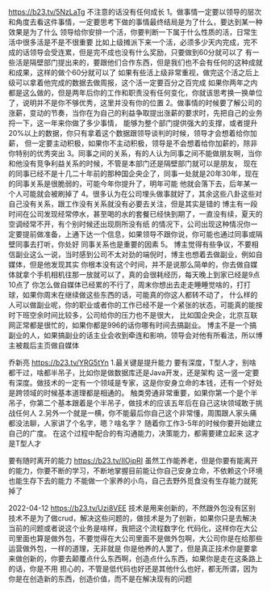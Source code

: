 
https://b23.tv/5NzLaTg
不注意的话没有任何成长
1。做事情一定要以领导的层次和角度去看这件事情，一定要思考下做的事情最终结局是为了什么，要达到某一种效果是为了什么
领导给你安排一个活，你要判断一下属于什么性质的活，日常生活中很多活是不是不很重要
比如上级摊派下来一个活，必须多少天内完成，完不成的话领导会受连累，但是完不成也没有什么奖励，只要做到60分就可以了
有一些活是隔壁部门提出来的，要跟他们合作东西，但是我们也不会有任何的这种成就和成果，这样的做个60分就可以了
如果有些活上级非常重视，做完这个活之后上级可以拿着他完成的数据去做周报，这个活一定要百分之百完成
如果你两年之内都是这么做的，但是两年后你的工作和职责没有任何变化，你就该思考换一换单位了，说明并不是你不够优秀，这里并没有你的位置
2。做事情的时候要了解公司的涨薪，变动的节奏，当你在为自己的利益争取提出涨薪的要求时，先把自己的业务捋一下，这一年来你做了多少事情，
能够为整个部门提供强大的支撑，或者提升20%以上的数据，你只有拿着这个数据跟领导谈判的时候，领导才会想着给你加薪，
但一定要主动积极，如果你不主动积极，领导是不会想着给你加薪的，除非你特别的优秀突出
3。同事之间的关系，有的人认为同事之间不能做朋友啊，当你和他没有竞争利益关系的时候，不管是本部门还是隔壁部门就可以是朋友，
现在的同事已经不是十几二十年前的那种国企央企了，同事一处就是20年30年，现在的同事关系是很脆弱的，可能今年你提升了，明年可能
他就会落下去，后年某一个人可能就会被刷掉了
4。很多认为在公司埋头做事就好了，其余这些八卦这些对自己没有关系，跟工作没有关系就没有必要去关注，但是其实是错的
博主有一段时间在公司发现经常停水，甚至喝的水的套餐已经快到期了，一直没有续，夏天的空调经常不开，有个别时候还出现厕所没有纸
的情况下，公司出现这种情况你一定要提前做准备，上通下达一个信息，如果领导不跟你说，你可能也通过同事或隔壁同事去打听，你处好
同事关系也是重要的因素
5。 博主觉得有些争议，不要相信副业这么一说，当时感到公司不太对劲的端倪时，博主也想着去做副业，例如自媒体，但是他发现其实
你根本没有这个时间，并不是说那么简单的，你去做自媒体就拿个手机相机往那一放就可以了，真的会很耗经历，每天晚上到家已经是9点10点了
你怎么做自媒体已经累的不行了，周末你想出去走走睡睡觉啥的，打打球，如果你周末在继续做这些东西的话，可能真的你这人都转不动了，
什么样的人可以做副业呢，你的职业或者你的工作已经不是一个紧张的状态，可能真的能按时下班空余时间比较多，公司给你的压力也不是很大，
比如国企央企，北京互联网正常都是很忙的，如果你都是996的话你哪有时间去搞副业。
博主不是一个搞副业的人，如果搞副业的话主业会收到牵连和影响，领导会对他有所看法，所以博主被裁后主页做自媒体


乔新亮
https://b23.tv/YRG5tYn
1.最关键是提升能力  要有深度，T型人才，别啥都干过，啥都半吊子，比如你是做数据库还是Java开发，还是架构
  这一竖一定要有深度。做技术的一定有一个领域是专家，这是你安身立命的本钱，还有一个好处是跨领域的时候基本道理都是相通的。
触类旁通非常重要，如果你第一个是个半吊子，你第二个基本跟着是个半吊子，做技术的应该五年后在自己这块领域敢于挑战任何人
2.另外一个就是一横，你不能最后你自己这个非常懂，周围跟人家头痛都没法聊，人家讲了个名字，嗯？啥名字？
  随着你工作3-5年的时候你要开始建立自己的广度。
  在这个过程中配合的有沟通能力，决策能力，都需要建立起来
这才是T型人才


要有随时离开的能力
https://b23.tv/IlOjpRI
虽然工作能养老，但是你要有能离开的能力，你要不断的学习，不断地掌握目前能让你自己安身立命，不依赖这个环境也能生存下去的能力
不能做一个家养的小鸟，自己去野外觅食没有生存能力就死掉了


2022-04-12
 https://b23.tv/Uzi8VEE
技术是用来创新的，不然跟外包没有区别
技术不是为了做crud，解决这些问题的，做技术是为了创新，如果你只是去解决当前的问题或者说这个业务是啥样，我把这个流程数字化
代码化，这样你在大公司里面也算是做外包，不要觉得在大公司里面不是做外包啊，大公司你是在给那些运营做外包，一样的道理，无非就是
你是他养的人罢了，但是真正技术你是要拿来做创新的，你要去颠覆点什么东西啊，创造点什么东西，如果你是走在这条路上的话，你是不用
担心的，不管是低代码也好还是其他什么也好，都无所谓，因为你是在创造新的东西，创造价值，而不是在解决现有的问题



